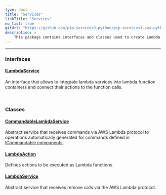 ```yaml
---
type: docs
title: "Services"
linkTitle: "Services"
no_list: true
gitUrl: "https://github.com/pip-services3-python/pip-services3-aws-python"
description: >
    This package contains interfaces and classes used to create Lambda services.
---
```

---

<div class="module-body"> 


### Interfaces

#### [ILambdaService](ilambda_service)
An interface that allows to integrate lambda services into lambda function containers and connect their actions to the function calls.

<br>

### Classes

#### [CommandableLambdaService](commandable_lambda_service)
Abstract service that receives commands via AWS Lambda protocol to operations automatically generated for commands defined in [ICommandable components](../../commons/commands/icommandable).

#### [LambdaAction](lambda_action)
Defines actions to be executed as Lambda functions.


#### [LambdaService](lambda_service)
Abstract service that receives remove calls via the AWS Lambda protocol.

</div>
